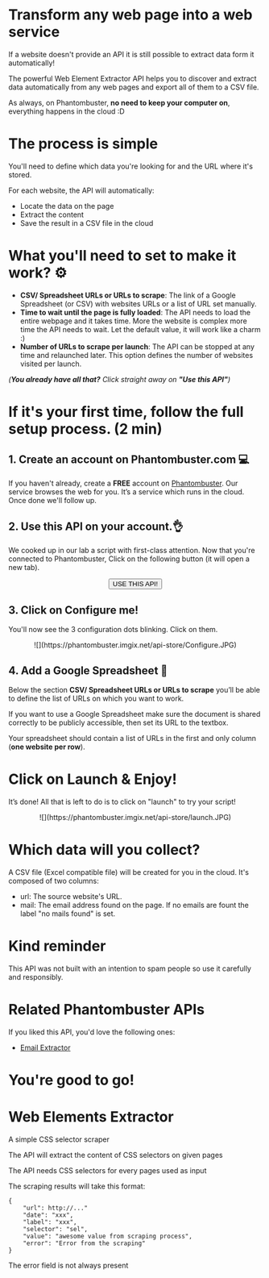 # Transform any web page into a web service

If a website doesn't provide an API it is still possible to extract data form it automatically!

The powerful Web Element Extractor API helps you to discover and extract data automatically from any web pages and export all of them to a CSV file.

As always, on Phantombuster, **no need to keep your computer on**, everything happens in the cloud :D

# The process is simple

You'll need to define which data you're looking for and the URL where it's stored.

For each website, the API will automatically:
- Locate the data on the page
- Extract the content
- Save the result in a CSV file in the cloud

# What you'll need to set to make it work? ⚙️

- **CSV/ Spreadsheet URLs or URLs to scrape**: The link of a Google Spreadsheet (or CSV) with websites URLs or a list of URL set manually.
- **Time to wait until the page is fully loaded**: The API needs to load the entire webpage and it takes time. More the website is complex more time the API needs to wait. Let the default value, it will work like a charm :)
- **Number of URLs to scrape per launch**: The API can be stopped at any time and relaunched later. This option defines the number of websites visited per launch.

_(**You already have all that?** Click straight away on **"Use this API"**)_

# If it's your first time, follow the full setup process. (2 min)

## 1. Create an account on Phantombuster.com 💻

If you haven't already, create a **FREE** account on [Phantombuster](https://phantombuster.com/register). Our service browses the web for you. It’s a service which runs in the cloud. Once done we'll follow up.


## 2. Use this API on your account.👌
We cooked up in our lab a script with first-class attention.
Now that you're connected to Phantombuster, Click on the following button (it will open a new tab).

<center><button type="button" class="btn btn-warning callToAction" onclick="useThisApi()">USE THIS API!</button></center>

## 3. Click on Configure me!
You'll now see the 3 configuration dots blinking. Click on them.

<center>![](https://phantombuster.imgix.net/api-store/Configure.JPG)</center>

## 4. Add a Google Spreadsheet 📑
Below the section **CSV/ Spreadsheet URLs or URLs to scrape** you’ll be able to define the list of URLs on which you want to work.

If you want to use a Google Spreadsheet make sure the document is shared correctly to be publicly accessible, then set its URL to the textbox.

Your spreadsheet should contain a list of URLs in the first and only column (**one website per row**).

# Click on Launch & Enjoy!

It’s done! All that is left to do is to click on "launch" to try your script!

<center>![](https://phantombuster.imgix.net/api-store/launch.JPG)</center>

# Which data will you collect?

A CSV file (Excel compatible file) will be created for you in the cloud. It's composed of two columns:
  - url: The source website's URL.
  - mail: The email address found on the page. If no emails are fount the label "no mails found" is set.

# Kind reminder

This API was not built with an intention to spam people so use it carefully and responsibly.

# Related Phantombuster APIs
If you liked this API, you'd love the following ones:
- [Email Extractor]()

# You're good to go!


# Web Elements Extractor

A simple CSS selector scraper

The API will extract the content of CSS selectors on given pages

The API needs CSS selectors for every pages used as input

The scraping results will take this format:
```
{
	"url": http://..."
	"date": "xxx",
	"label": "xxx",
	"selector": "sel",
	"value": "awesome value from scraping process",
	"error": "Error from the scraping"
}
````

The error field is not always present
